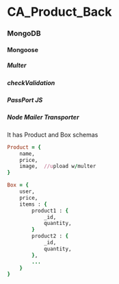 # CA_Product_Back

### MongoDB

#### Mongoose

##### Multer

##### checkValidation

##### PassPort JS

##### Node Mailer Transporter

It has Product and Box schemas

```ruby
Product = {
    name,
    price,
    image,  //upload w/multer
}

Box = {
    user,
    price,
    items : {
        product1 : {
            _id,
            quantity,
        }
        product2 : {
            _id,
            quantity,
        },
        ...
    }
}
```
